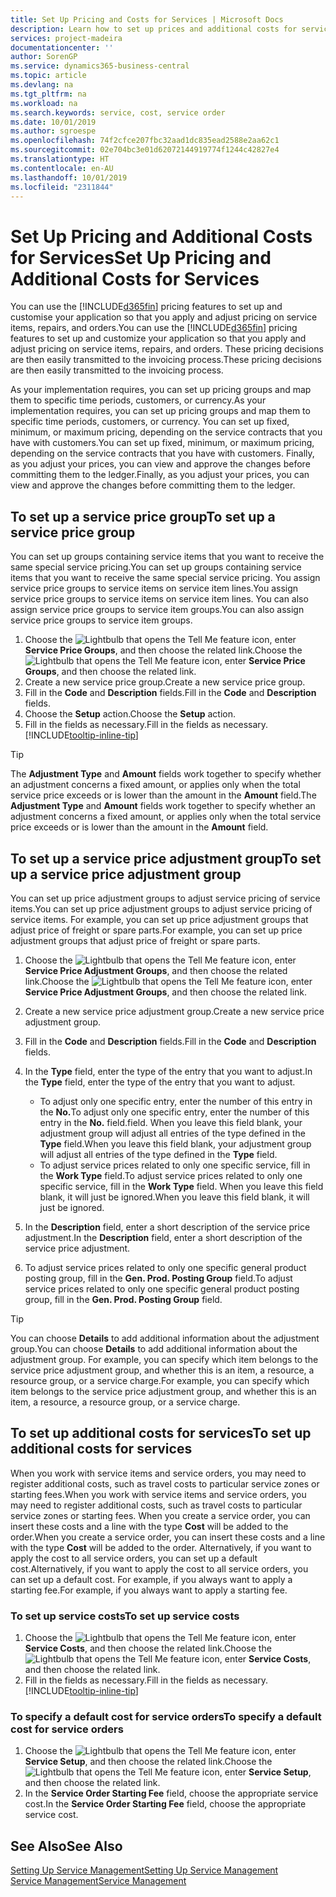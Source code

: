 ```yaml
---
title: Set Up Pricing and Costs for Services | Microsoft Docs
description: Learn how to set up prices and additional costs for services.
services: project-madeira
documentationcenter: ''
author: SorenGP
ms.service: dynamics365-business-central
ms.topic: article
ms.devlang: na
ms.tgt_pltfrm: na
ms.workload: na
ms.search.keywords: service, cost, service order
ms.date: 10/01/2019
ms.author: sgroespe
ms.openlocfilehash: 74f2cfce207fbc32aad1dc835ead2588e2aa62c1
ms.sourcegitcommit: 02e704bc3e01d62072144919774f1244c42827e4
ms.translationtype: HT
ms.contentlocale: en-AU
ms.lasthandoff: 10/01/2019
ms.locfileid: "2311844"
---
```

# <a name="set-up-pricing-and-additional-costs-for-services"></a><span data-ttu-id="0bfaa-103">Set Up Pricing and Additional Costs for Services</span><span class="sxs-lookup"><span data-stu-id="0bfaa-103">Set Up Pricing and Additional Costs for Services</span></span>
<span data-ttu-id="0bfaa-104">You can use the [!INCLUDE[d365fin](includes/d365fin_md.md)] pricing features to set up and customise your application so that you apply and adjust pricing on service items, repairs, and orders.</span><span class="sxs-lookup"><span data-stu-id="0bfaa-104">You can use the [!INCLUDE[d365fin](includes/d365fin_md.md)] pricing features to set up and customize your application so that you apply and adjust pricing on service items, repairs, and orders.</span></span> <span data-ttu-id="0bfaa-105">These pricing decisions are then easily transmitted to the invoicing process.</span><span class="sxs-lookup"><span data-stu-id="0bfaa-105">These pricing decisions are then easily transmitted to the invoicing process.</span></span>  
  
<span data-ttu-id="0bfaa-106">As your implementation requires, you can set up pricing groups and map them to specific time periods, customers, or currency.</span><span class="sxs-lookup"><span data-stu-id="0bfaa-106">As your implementation requires, you can set up pricing groups and map them to specific time periods, customers, or currency.</span></span> <span data-ttu-id="0bfaa-107">You can set up fixed, minimum, or maximum pricing, depending on the service contracts that you have with customers.</span><span class="sxs-lookup"><span data-stu-id="0bfaa-107">You can set up fixed, minimum, or maximum pricing, depending on the service contracts that you have with customers.</span></span> <span data-ttu-id="0bfaa-108">Finally, as you adjust your prices, you can view and approve the changes before committing them to the ledger.</span><span class="sxs-lookup"><span data-stu-id="0bfaa-108">Finally, as you adjust your prices, you can view and approve the changes before committing them to the ledger.</span></span>  

## <a name="to-set-up-a-service-price-group"></a><span data-ttu-id="0bfaa-109">To set up a service price group</span><span class="sxs-lookup"><span data-stu-id="0bfaa-109">To set up a service price group</span></span>
<span data-ttu-id="0bfaa-110">You can set up groups containing service items that you want to receive the same special service pricing.</span><span class="sxs-lookup"><span data-stu-id="0bfaa-110">You can set up groups containing service items that you want to receive the same special service pricing.</span></span> <span data-ttu-id="0bfaa-111">You assign service price groups to service items on service item lines.</span><span class="sxs-lookup"><span data-stu-id="0bfaa-111">You assign service price groups to service items on service item lines.</span></span> <span data-ttu-id="0bfaa-112">You can also assign service price groups to service item groups.</span><span class="sxs-lookup"><span data-stu-id="0bfaa-112">You can also assign service price groups to service item groups.</span></span>  

1. <span data-ttu-id="0bfaa-113">Choose the ![Lightbulb that opens the Tell Me feature](media/ui-search/search_small.png "Tell me what you want to do") icon, enter **Service Price Groups**, and then choose the related link.</span><span class="sxs-lookup"><span data-stu-id="0bfaa-113">Choose the ![Lightbulb that opens the Tell Me feature](media/ui-search/search_small.png "Tell me what you want to do") icon, enter **Service Price Groups**, and then choose the related link.</span></span>  
2. <span data-ttu-id="0bfaa-114">Create a new service price group.</span><span class="sxs-lookup"><span data-stu-id="0bfaa-114">Create a new service price group.</span></span>  
3. <span data-ttu-id="0bfaa-115">Fill in the **Code** and **Description** fields.</span><span class="sxs-lookup"><span data-stu-id="0bfaa-115">Fill in the **Code** and **Description** fields.</span></span>  
4. <span data-ttu-id="0bfaa-116">Choose the **Setup** action.</span><span class="sxs-lookup"><span data-stu-id="0bfaa-116">Choose the **Setup** action.</span></span>  
2. <span data-ttu-id="0bfaa-117">Fill in the fields as necessary.</span><span class="sxs-lookup"><span data-stu-id="0bfaa-117">Fill in the fields as necessary.</span></span> [!INCLUDE[tooltip-inline-tip](includes/tooltip-inline-tip_md.md)]  

 > [!Tip]
 > <span data-ttu-id="0bfaa-118">The **Adjustment Type** and **Amount** fields work together to specify whether an adjustment concerns a fixed amount, or applies only when the total service price exceeds or is lower than the amount in the **Amount** field.</span><span class="sxs-lookup"><span data-stu-id="0bfaa-118">The **Adjustment Type** and **Amount** fields work together to specify whether an adjustment concerns a fixed amount, or applies only when the total service price exceeds or is lower than the amount in the **Amount** field.</span></span>  

## <a name="to-set-up-a-service-price-adjustment-group"></a><span data-ttu-id="0bfaa-119">To set up a service price adjustment group</span><span class="sxs-lookup"><span data-stu-id="0bfaa-119">To set up a service price adjustment group</span></span>  
<span data-ttu-id="0bfaa-120">You can set up price adjustment groups to adjust service pricing of service items.</span><span class="sxs-lookup"><span data-stu-id="0bfaa-120">You can set up price adjustment groups to adjust service pricing of service items.</span></span> <span data-ttu-id="0bfaa-121">For example, you can set up price adjustment groups that adjust price of freight or spare parts.</span><span class="sxs-lookup"><span data-stu-id="0bfaa-121">For example, you can set up price adjustment groups that adjust price of freight or spare parts.</span></span>  
  
1. <span data-ttu-id="0bfaa-122">Choose the ![Lightbulb that opens the Tell Me feature](media/ui-search/search_small.png "Tell me what you want to do") icon, enter **Service Price Adjustment Groups**, and then choose the related link.</span><span class="sxs-lookup"><span data-stu-id="0bfaa-122">Choose the ![Lightbulb that opens the Tell Me feature](media/ui-search/search_small.png "Tell me what you want to do") icon, enter **Service Price Adjustment Groups**, and then choose the related link.</span></span>  
2. <span data-ttu-id="0bfaa-123">Create a new service price adjustment group.</span><span class="sxs-lookup"><span data-stu-id="0bfaa-123">Create a new service price adjustment group.</span></span>  
3. <span data-ttu-id="0bfaa-124">Fill in the **Code** and **Description** fields.</span><span class="sxs-lookup"><span data-stu-id="0bfaa-124">Fill in the **Code** and **Description** fields.</span></span>  
4. <span data-ttu-id="0bfaa-125">In the **Type** field, enter the type of the entry that you want to adjust.</span><span class="sxs-lookup"><span data-stu-id="0bfaa-125">In the **Type** field, enter the type of the entry that you want to adjust.</span></span>  
  
    * <span data-ttu-id="0bfaa-126">To adjust only one specific entry, enter the number of this entry in the **No.**</span><span class="sxs-lookup"><span data-stu-id="0bfaa-126">To adjust only one specific entry, enter the number of this entry in the **No.**</span></span> <span data-ttu-id="0bfaa-127">field.</span><span class="sxs-lookup"><span data-stu-id="0bfaa-127">field.</span></span> <span data-ttu-id="0bfaa-128">When you leave this field blank, your adjustment group will adjust all entries of the type defined in the **Type** field.</span><span class="sxs-lookup"><span data-stu-id="0bfaa-128">When you leave this field blank, your adjustment group will adjust all entries of the type defined in the **Type** field.</span></span>  
    * <span data-ttu-id="0bfaa-129">To adjust service prices related to only one specific service, fill in the **Work Type** field.</span><span class="sxs-lookup"><span data-stu-id="0bfaa-129">To adjust service prices related to only one specific service, fill in the **Work Type** field.</span></span> <span data-ttu-id="0bfaa-130">When you leave this field blank, it will just be ignored.</span><span class="sxs-lookup"><span data-stu-id="0bfaa-130">When you leave this field blank, it will just be ignored.</span></span>  
  
5. <span data-ttu-id="0bfaa-131">In the **Description** field, enter a short description of the service price adjustment.</span><span class="sxs-lookup"><span data-stu-id="0bfaa-131">In the **Description** field, enter a short description of the service price adjustment.</span></span>  
6. <span data-ttu-id="0bfaa-132">To adjust service prices related to only one specific general product posting group, fill in the **Gen. Prod. Posting Group** field.</span><span class="sxs-lookup"><span data-stu-id="0bfaa-132">To adjust service prices related to only one specific general product posting group, fill in the **Gen. Prod. Posting Group** field.</span></span>

> [!Tip]
> <span data-ttu-id="0bfaa-133">You can choose **Details** to add additional information about the adjustment group.</span><span class="sxs-lookup"><span data-stu-id="0bfaa-133">You can choose **Details** to add additional information about the adjustment group.</span></span> <span data-ttu-id="0bfaa-134">For example, you can specify which item belongs to the service price adjustment group, and whether this is an item, a resource, a resource group, or a service charge.</span><span class="sxs-lookup"><span data-stu-id="0bfaa-134">For example, you can specify which item belongs to the service price adjustment group, and whether this is an item, a resource, a resource group, or a service charge.</span></span>  

## <a name="to-set-up-additional-costs-for-services"></a><span data-ttu-id="0bfaa-135">To set up additional costs for services</span><span class="sxs-lookup"><span data-stu-id="0bfaa-135">To set up additional costs for services</span></span>
<span data-ttu-id="0bfaa-136">When you work with service items and service orders, you may need to register additional costs, such as travel costs to particular service zones or starting fees.</span><span class="sxs-lookup"><span data-stu-id="0bfaa-136">When you work with service items and service orders, you may need to register additional costs, such as travel costs to particular service zones or starting fees.</span></span> <span data-ttu-id="0bfaa-137">When you create a service order, you can insert these costs and a line with the type **Cost** will be added to the order.</span><span class="sxs-lookup"><span data-stu-id="0bfaa-137">When you create a service order, you can insert these costs and a line with the type **Cost** will be added to the order.</span></span> <span data-ttu-id="0bfaa-138">Alternatively, if you want to apply the cost to all service orders, you can set up a default cost.</span><span class="sxs-lookup"><span data-stu-id="0bfaa-138">Alternatively, if you want to apply the cost to all service orders, you can set up a default cost.</span></span> <span data-ttu-id="0bfaa-139">For example, if you always want to apply a starting fee.</span><span class="sxs-lookup"><span data-stu-id="0bfaa-139">For example, if you always want to apply a starting fee.</span></span>
  
### <a name="to-set-up-service-costs"></a><span data-ttu-id="0bfaa-140">To set up service costs</span><span class="sxs-lookup"><span data-stu-id="0bfaa-140">To set up service costs</span></span>
1. <span data-ttu-id="0bfaa-141">Choose the ![Lightbulb that opens the Tell Me feature](media/ui-search/search_small.png "Tell me what you want to do") icon, enter **Service Costs**, and then choose the related link.</span><span class="sxs-lookup"><span data-stu-id="0bfaa-141">Choose the ![Lightbulb that opens the Tell Me feature](media/ui-search/search_small.png "Tell me what you want to do") icon, enter **Service Costs**, and then choose the related link.</span></span> 
2. <span data-ttu-id="0bfaa-142">Fill in the fields as necessary.</span><span class="sxs-lookup"><span data-stu-id="0bfaa-142">Fill in the fields as necessary.</span></span> [!INCLUDE[tooltip-inline-tip](includes/tooltip-inline-tip_md.md)]  

### <a name="to-specify-a-default-cost-for-service-orders"></a><span data-ttu-id="0bfaa-143">To specify a default cost for service orders</span><span class="sxs-lookup"><span data-stu-id="0bfaa-143">To specify a default cost for service orders</span></span>
1. <span data-ttu-id="0bfaa-144">Choose the ![Lightbulb that opens the Tell Me feature](media/ui-search/search_small.png "Tell me what you want to do") icon, enter **Service Setup**, and then choose the related link.</span><span class="sxs-lookup"><span data-stu-id="0bfaa-144">Choose the ![Lightbulb that opens the Tell Me feature](media/ui-search/search_small.png "Tell me what you want to do") icon, enter **Service Setup**, and then choose the related link.</span></span> 
2. <span data-ttu-id="0bfaa-145">In the **Service Order Starting Fee** field, choose the appropriate service cost.</span><span class="sxs-lookup"><span data-stu-id="0bfaa-145">In the **Service Order Starting Fee** field, choose the appropriate service cost.</span></span>

## <a name="see-also"></a><span data-ttu-id="0bfaa-146">See Also</span><span class="sxs-lookup"><span data-stu-id="0bfaa-146">See Also</span></span>
[<span data-ttu-id="0bfaa-147">Setting Up Service Management</span><span class="sxs-lookup"><span data-stu-id="0bfaa-147">Setting Up Service Management</span></span>](service-setup-service.md)  
[<span data-ttu-id="0bfaa-148">Service Management</span><span class="sxs-lookup"><span data-stu-id="0bfaa-148">Service Management</span></span>](service-service.md)  
